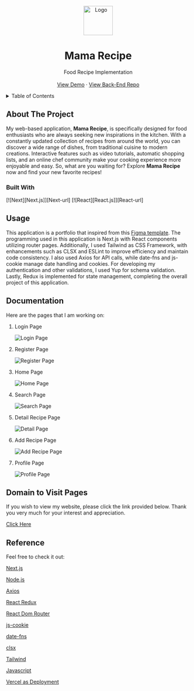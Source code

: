 <a name="readme-top"></a>

<div align="center">
  <a href="https://github.com/harbanery/mama-food-recipe-app">
    <img src="./public/brandicon.ico" alt="Logo" width="80">
  </a>

  <h1 align="center">Mama Recipe</h1>

  <p align="center">
    Food Recipe Implementation
    <br />
    <br />
    <a href="https://mama-recipe-food.vercel.app/">View Demo</a>
    ·
    <a href="#" disabled>View Back-End Repo</a>
  </p>
</div>

<details>
  <summary>Table of Contents</summary>
  <ul>
    <li>
      <a href="#about-the-project">About The Project</a>
      <ul>
        <li><a href="#built-with">Built With</a></li>
      </ul>
    </li>
    <li><a href="#usage">Usage</a></li>
    <li><a href="#documentation">Documentation</a></li>
    <li><a href="#domain-to-visit-pages">Domain to Visit Pages</a></li>
    <li><a href="#reference">Reference</a></li>
  </ul>
</details>

## About The Project

My web-based application, **Mama Recipe**, is specifically designed for food enthusiasts who are always seeking new inspirations in the kitchen. With a constantly updated collection of recipes from around the world, you can discover a wide range of dishes, from traditional cuisine to modern creations. Interactive features such as video tutorials, automatic shopping lists, and an online chef community make your cooking experience more enjoyable and easy. So, what are you waiting for? Explore **Mama Recipe** now and find your new favorite recipes!

### Built With

[![Next][Next.js]][Next-url]
[![React][React.js]][React-url]

## Usage

This application is a portfolio that inspired from this [Figma template](https://www.figma.com/design/SUbBTYCq1e4ngRt20lSdqr/Food-Recipe?node-id=47-1273&t=zKQHFrZI17X3NJUQ-0). The programming used in this application is Next.js with React components utilizing router pages. Additionally, I used Tailwind as CSS Framework, with enhancements such as CLSX and ESLint to improve efficiency and maintain code consistency. I also used Axios for API calls, while date-fns and js-cookie manage date handling and cookies. For developing my authentication and other validations, I used Yup for schema validation. Lastly, Redux is implemented for state management, completing the overall project of this application.

## Documentation

Here are the pages that I am working on:

1. Login Page

   ![Login Page](./public/screenshots/Login.png)

2. Register Page

   ![Register Page](./public/screenshots/Register.png)

3. Home Page

   ![Home Page](./public/screenshots/Home.png)

4. Search Page

   ![Search Page](./public/screenshots/Search.png)

5. Detail Recipe Page

   ![Detail Page](./public/screenshots/Detail%20Recipe.png)

6. Add Recipe Page

   ![Add Recipe Page](./public/screenshots/Add%20Recipe.png)

7. Profile Page

   ![Profile Page](./public/screenshots/Profile.png)

## Domain to Visit Pages

If you wish to view my website, please click the link provided below. Thank you very much for your interest and appreciation.

[Click Here](https://mama-recipe-food.vercel.app/)

## Reference

Feel free to check it out:

[Next.js](https://nextjs.org/)

[Node.js](https://nodejs.org/en)

[Axios](https://axios-http.com/docs/intro)

[React Redux](https://redux.js.org/)

[React Dom Router](https://reactrouter.com/en/main)

[js-cookie](https://github.com/js-cookie/js-cookie)

[date-fns](https://date-fns.org/)

[clsx](https://www.npmjs.com/package/clsx)

[Tailwind](https://tailwindcss.com/)

[Javascript](https://www.w3schools.com/js/)

[Vercel as Deployment](https://vercel.com/)
